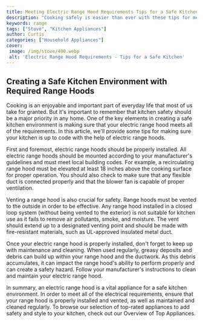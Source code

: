 ```yaml
---
title: Meeting Electric Range Hood Requirements Tips for a Safe Kitchen
description: "Cooking safely is easier than ever with these tips for meeting electric range hood requirements Learn how to properly install and maintain your range hood for a safe and welcoming kitchen"
keywords: range
tags: ["Stove", "Kitchen Appliances"]
author: Curtis
categories: ["Household Appliances"]
cover: 
 image: /img/stove/400.webp
 alt: 'Electric Range Hood Requirements - Tips for a Safe Kitchen'
---
```

## Creating a Safe Kitchen Environment with Required Range Hoods 

Cooking is an enjoyable and important part of everyday life that most of us take for granted. But it's important to remember that kitchen safety should be a major priority in any home. One of the key elements in creating a safe kitchen environment is making sure that your electric range hood meets all of the requirements. In this article, we'll provide some tips for making sure your kitchen is up to code with the help of electric range hoods.

First and foremost, electric range hoods should be properly installed. All electric range hoods should be mounted according to your manufacturer's guidelines and must meet local building codes. For example, a recirculating range hood must be elevated at least 18 inches above the cooking surface for proper operation. You should also check to make sure that any flexible duct is connected properly and that the blower fan is capable of proper ventilation.

Venting a range hood is also crucial for safety. Range hoods must be vented to the outside in order to be effective. Any range hood installed in a closed loop system (without being vented to the exterior) is not suitable for kitchen use as it fails to remove air pollutants, smoke, and moisture. The vent should extend up to a designated venting point and should be made with fire-resistant materials, such as UL-approved insulated metal duct.

Once your electric range hood is properly installed, don't forget to keep up with maintenance and cleaning. When used regularly, greasy deposits and debris can build up within your range hood and the ductwork. As this debris accumulates, it can impact the range hood's ability to perform properly and can create a safety hazard. Follow your manufacturer's instructions to clean and maintain your electric range hood.

In summary, an electric range hood is a vital appliance for a safe kitchen environment. In order to meet all of the electrical requirements, ensure that your range hood is properly installed and vented, as well as maintained and cleaned regularly. To browse our selection of top-rated appliances to add safety and style to your kitchen, check out our Overview of Top Appliances.
